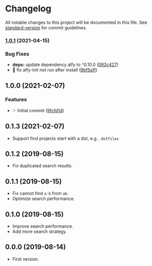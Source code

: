 # Changelog

All notable changes to this project will be documented in this file. See [standard-version](https://github.com/conventional-changelog/standard-version) for commit guidelines.

### [1.0.1](https://github.com/vivaxy/alfred-open-in-vscode/compare/v1.0.0...v1.0.1) (2021-04-15)


### Bug Fixes

* **deps:** update dependency alfy to ^0.10.0 ([092c427](https://github.com/vivaxy/alfred-open-in-vscode/commit/092c4275ab5e34670f21146599e77df0352b5d26))
* :bug:  fix alfy-init not run after install ([9bf5a1f](https://github.com/vivaxy/alfred-open-in-vscode/commit/9bf5a1fb56f6bd70c722c08ba9956cbaf531b6cd))

## 1.0.0 (2021-02-07)


### Features

* :sparkles: Initial commit ([9fcfd1d](https://github.com/vivaxy/alfred-open-in-vscode/commit/9fcfd1dc3a9c9b2636da4386dfd1a72c9b176d2d))

## 0.1.3 (2021-02-07)

- Support find projects start with a dot, e.g. `.dotfiles`

## 0.1.2 (2019-08-15)

- Fix duplicated search results.

## 0.1.1 (2019-08-15)

- Fix cannot find `a-b` from `ab`.
- Optimize search performance.

## 0.1.0 (2019-08-15)

- Improve search performance.
- Add more search strategy.

## 0.0.0 (2019-08-14)

- First version.